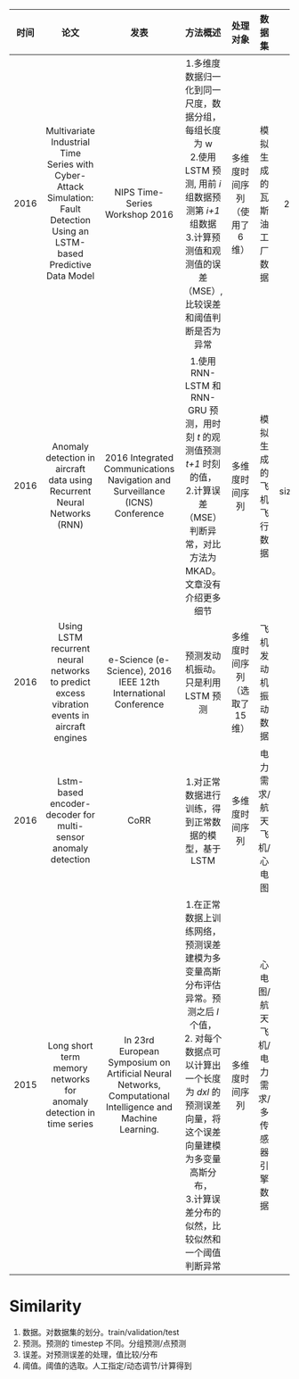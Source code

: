 | 时间 | 论文 | 发表 | 方法概述 | 处理对象 | 数据集 | 网络结构 | 特点 |
|:--:|:--:|:--:|:--:|:--:|:--:|:--:|:--:|
| 2016 | Multivariate Industrial Time Series with Cyber-Attack Simulation: Fault Detection Using an LSTM-based Predictive Data Model | NIPS Time-Series Workshop 2016 | 1.多维度数据归一化到同一尺度，数据分组，每组长度为 w <br> 2.使用 LSTM 预测, 用前 *i* 组数据预测第 *i+1* 组数据 <br> 3.计算预测值和观测值的误差（MSE）, 比较误差和阈值判断是否为异常 <br> | 多维度时间序列（使用了6维） | 模拟生成的瓦斯油工厂数据 | 2个隐含层+1 个线性输出层 | 阈值的选取，作为一个可调节参数存在 |
| 2016 | Anomaly detection in aircraft data using Recurrent Neural Networks (RNN) | 2016 Integrated Communications Navigation and Surveillance (ICNS) Conference | 1.使用 RNN-LSTM 和 RNN-GRU 预测，用时刻 *t* 的观测值预测 *t+1* 时刻的值，<br> 2.计算误差（MSE）判断异常，对比方法为 MKAD。文章没有介绍更多细节 | 多维度时间序列 | 模拟生成的飞机飞行数据 | 设计了10种结构，对 epochs/batch size/validation/dropout/time stemps 取了10个组合 |  |
| 2016 | Using LSTM recurrent neural networks to predict excess vibration events in aircraft engines | e-Science (e-Science), 2016 IEEE 12th International Conference | 预测发动机振动。只是利用 LSTM 预测 | 多维度时间序列（选取了 15 维） | 飞机发动机振动数据 | 设计了三种 LSTM 架构 | | 
| 2016 | Lstm-based encoder-decoder for multi-sensor anomaly detection | CoRR | 1.对正常数据进行训练，得到正常数据的模型，基于 LSTM | 多维度时间序列 | 电力需求/航天飞机/心电图 | 2个隐含层 | 输出的是异常分值，比较异常分值的高低来判断异常 |
| 2015 | Long short term memory networks for anomaly detection in time series | In 23rd European Symposium on Artificial Neural Networks, Computational Intelligence and Machine Learning. | 1.在正常数据上训练网络，预测误差建模为多变量高斯分布评估异常。预测之后 *l* 个值，<br> 2. 对每个数据点可以计算出一个长度为 *dxl* 的预测误差向量，将这个误差向量建模为多变量高斯分布，<br> 3.计算误差分布的似然，比较似然和一个阈值判断异常 | 多维度时间序列 | 心电图/航天飞机/电力需求/多传感器引擎数据 | 2个隐含层 | 阈值通过正常数据的验证集和异常数据的测试集来计算 $F_{\beta} score$ 得到 | 

# Similarity
1. 数据。对数据集的划分。train/validation/test
2. 预测。预测的 timestep 不同。分组预测/点预测
3. 误差。对预测误差的处理，值比较/分布
4. 阈值。阈值的选取。人工指定/动态调节/计算得到
